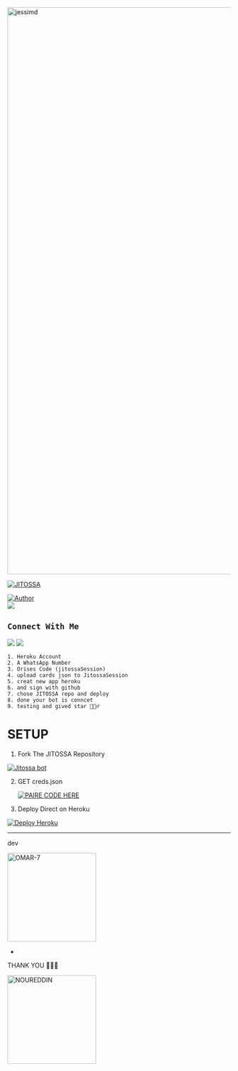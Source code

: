 <img src="https://telegra.ph/file/74d3805aadcd4abcb1c8b.jpg" alt="jessimd" width="1280"/>
</p>



<p align="center">

 <a href="#"><img title="JITOSSA" src="https://img.shields.io/badge/Whatshapp BOT-green?colorA=%23ff0000&colorB=%23017e40&style=for-the-badge"></a>

</p>

<p align="center">

<a href="https://github.com/Omarcharaf1"><img title="Author" src="https://img.shields.io/badge/AUTHOR-Omar !-green.svg?style=for-the-badge&logo=github"></a>
<br>
<img src="https://komarev.com/ghpvc/?username=Omarcharaf&color=brightgreen" />

</p>



## ```Connect With Me```

<a href="https://api.whatsapp.com/send?phone=212670941551&text=hello+Omar"><img src="https://img.shields.io/badge/Connect on WhatsApp-25D366?style=for-the-badge&logo=whatsapp&logoColor=white"></a>
<a href="https://instagram.com/ovmar_1"><img src="https://img.shields.io/badge/Connect on instagram-E4405F?style=for-the-badge&logo=instagram&logoColor=white"></a>






``` 
1. Heroku Account
2. A WhatsApp Number
3. Orises Code (jitossaSession)
4. upload cards json to JitossaSession
5. creat new app heroku
6. and sign with github
7. chose JITOSSA repo and deploy
8. done your bot is conncet
9. testing and gived star 🙋🏻‍♂️
```

# SETUP 

1. Fork The JITOSSA Repository 
<a href="https://github.com/Omarcharaf1/JITOSSA/fork">
<img title="Jitossa bot"  src="https://img.shields.io/badge/FORK JITOSSA-h?color=orange&style=for-the-badge&logo=stackshare"></a>

2. GET creds.json

   <a href='https://replit.com/@aomarcharaf20/JITOSSA-CODE' target="_blank"><img alt='PAIRE CODE HERE' src='https://img.shields.io/badge/Session_id-100000?style=for-the-badge&logo=scan&logoColor=white&labelColor=black&color=black'/></a>

 

3. Deploy Direct on Heroku

 <a href='https://dashboard.heroku.com/new-app' target="_blank">
<img alt='Deploy Heroku' src='https://img.shields.io/badge/deploy heroku-000?style=for-the-badge&logo=heroku&logoColor=white'/></a>


-----------
dev 

<a href="https://github.com/Omarcharaf"><img src="https://github.com/Omarcharaf1.png" width="200" height="200" alt="OMAR-7"/></a>

-
THANK YOU 🧚🏼‍♀️


<a href="https://github.com/noureddineouafy"><img src="https://github.com/noureddineouafy.png" width="200" height="200" alt="NOUREDDIN"/></a>
